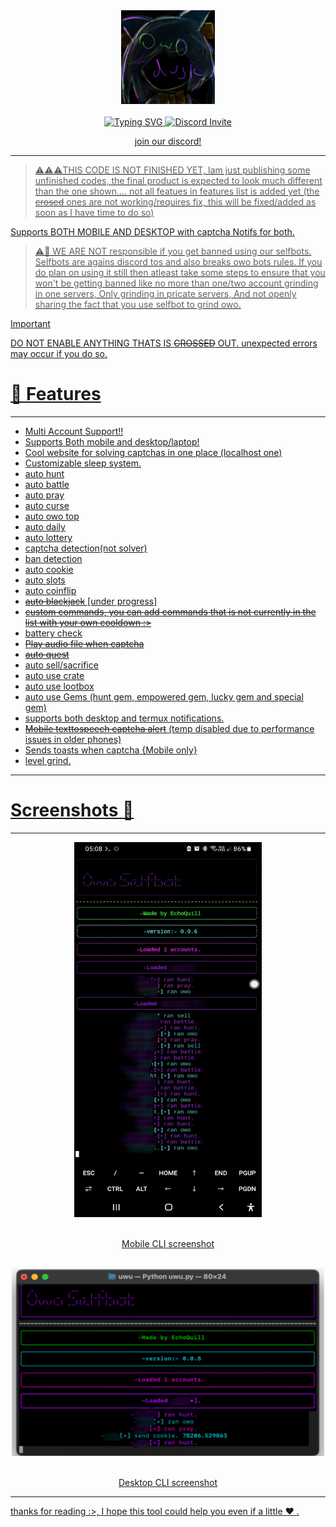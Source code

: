 <div align="center">
  <center><img src="imgs/logo.png" width="150"></center>
  <br>
  <a href="https://git.io/typing-svg"><img src="https://readme-typing-svg.herokuapp.com?font=Pacifico&size=40&pause=1000&color=802DF7&center=true&vCenter=true&random=false&width=425&lines=Owo+Dusk" alt="Typing SVG" />
  <a href="https://discord.gg/hDDrKhWPqr"><img src="https://invidget.switchblade.xyz/hDDrKhWPqr" alt="Discord Invite"/>
  <br/>
  <p>join our discord!</p>
</div>

--------

> ⚠️⚠️⚠️THIS CODE IS NOT FINISHED YET, Iam just publishing some unfinished codes, the final product is expected to look much different than the one shown.... not all featues in features list is added yet (the ~~crosed~~ ones are not working/requires fix, this will be fixed/added as soon as I have time to do so)


Supports BOTH MOBILE AND DESKTOP with captcha Notifs for both.

> ⚠️🚨 WE ARE NOT responsible if you get banned using our selfbots. Selfbots are agains discord tos and also breaks owo bots rules. If you do plan on using it still then atleast take some steps to ensure that you won't be getting banned like no more than one/two account grinding in one servers, Only grinding in pricate servers, And not openly sharing the fact that you use selfbot to grind owo. 

> [!IMPORTANT]  
> DO NOT ENABLE ANYTHING THATS IS ~~CROSSED~~ OUT.
> unexpected errors may occur if you do so.

# 🌟 Features
----
* Multi Account Support!!
* Supports Both mobile and desktop/laptop!
* Cool website for solving captchas in one place (localhost one)
* Customizable sleep system.
* auto hunt
* auto battle
* auto pray
* auto curse
* auto owo top
* auto daily
* auto lottery
* captcha detection(not solver)
* ban detection
* auto cookie
* auto slots
* auto coinflip
* ~~auto blackjack~~ [under progress]
* ~~custom commands, you can add commands that is not currently in the list with your own cooldown :>~~
* battery check
* ~~Play audio file when captcha~~
* ~~auto quest~~
* auto sell/sacrifice
* auto use crate
* auto use lootbox
* auto use Gems (hunt gem, empowered gem, lucky gem and special gem)
* supports both desktop and termux notifications.
* ~~Mobile texttospeech captcha alert~~ (temp disabled due to performance issues in older phones)
* Sends toasts when captcha {Mobile only}
* level grind.
----
# Screenshots 📸 
----

<div align="center">
  <center><img src="imgs/mobile_cli.jpg" width="300" height="600"></center>
  <br>
  <p>Mobile CLI screenshot</p>
  <br>
  <center><img src="imgs/desktop_cli.png" width="500" height="300"></center>
  <br>
  <p>Desktop CLI screenshot</p>
</div>

----
thanks for reading :>, I hope this tool could help you even if a little ❤ .

